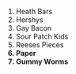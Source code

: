 1) Heath Bars <br>
2) Hershys<br>
3) Gay Bacon<br>
4) Sour Patch Kids <br>
5) Reeses Pieces <b>
6) Paper<br>
7) Gummy Worms<br>